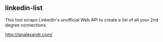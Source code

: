 ## linkedin-list

This tool scraps LinkedIn's unofficial Web API to create a list of all your 2nd degree connections.

http://ianalexandr.com/